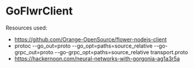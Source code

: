 # GoFlwrClient

Resources used:
- https://github.com/Orange-OpenSource/flower-nodejs-client
- protoc --go_out=proto --go_opt=paths=source_relative --go-grpc_out=proto --go-grpc_opt=paths=source_relative transport.proto
- https://hackernoon.com/neural-networks-with-gorgonia-ag1a3r5a